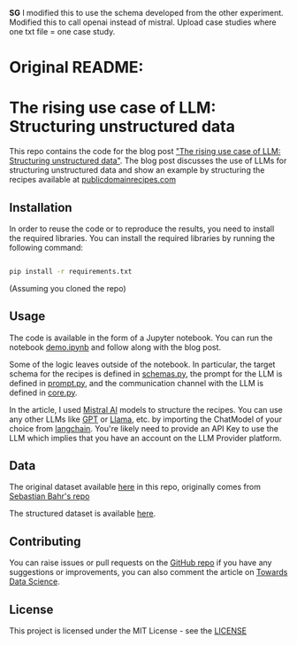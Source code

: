 **SG**
I modified this to use the schema developed from the other experiment. Modified this to call openai instead of mistral. Upload case studies where one txt file = one case study.


# Original README:

# The rising use case of LLM: Structuring unstructured data

This repo contains the code for the blog post ["The rising use case of LLM: Structuring unstructured data"](https://towardsdatascience.com/the-lesser-known-rising-application-of-llms-775834116477). 
The blog post discusses the use of LLMs for structuring unstructured data and show an example by structuring the recipes available at [publicdomainrecipes.com](https://publicdomainrecipes.com/)

## Installation

In order to reuse the code or to reproduce the results, you need to install the required libraries. You can install the required libraries by running the following command:

```bash

pip install -r requirements.txt

```

(Assuming you cloned the repo)

## Usage

The code is available in the form of a Jupyter notebook. You can run the notebook [demo.ipynb](https://github.com/VianneyMI/baker/blob/main/demo.ipynb) and follow along with the blog post.

Some of the logic leaves outside of the notebook.
In particular, the target schema for the recipes is defined in [schemas.py](https://github.com/VianneyMI/baker/blob/main/schemas.py), the prompt for the LLM is defined in [prompt.py](https://github.com/VianneyMI/baker/blob/main/prompt.py), and the communication channel with the LLM is defined in [core.py](https://github.com/VianneyMI/baker/blob/main/core.py).

In the article, I used [Mistral AI](https://mistral.ai/) models to structure the recipes. You can use any other LLMs like [GPT](https://openai.com/index/gpt-4/) or [Llama](https://llama.meta.com/), etc. by importing the ChatModel of your choice from [langchain](https://www.langchain.com/).
You're likely need to provide an API Key to use the LLM which implies that you have an account on the LLM Provider platform.

## Data

The original dataset available [here](https://github.com/VianneyMI/baker/blob/main/data/input/recipes_v1.json) in this repo, originally comes from [Sebastian Bahr's repo](https://github.com/sebastianbahr/RecipeRecommender)

The structured dataset is available [here](https://github.com/VianneyMI/baker/blob/main/data/output/parsed_recipes_all_8x7b.json).

## Contributing

You can  raise issues or pull requests on the [GitHub repo](https://github.com/VianneyMI/baker/issues) if you have any suggestions or improvements, you can also comment the article on [Towards Data Science](https://towardsdatascience.com/the-lesser-known-rising-application-of-llms-775834116477).

## License

This project is licensed under the MIT License - see the [LICENSE](https://github.com/VianneyMI/baker/blob/main/LICENSE)
